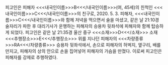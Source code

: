피고인은 피해자 <<<내국인이름>>>B<<</내국인이름>>>(여, 45세)의 친척인 <<<내국인이름>>>C<<</내국인이름>>>의 친구로, 2020. 5. 3. 피해자, <<<내국인이름>>>C<<</내국인이름>>>와 함께 저녁을 먹으면서 술을 마셨고, 같은 날 21:10경 술자리가 파한 후 대리기사가 운행하는 피해자의 승용차 뒷좌석에 피해자와 함께 탑승하게 되었다.
피고인은 같은 날 21:35경 울산 중구 <<<소재>>>D<<</소재>>> 소재 <<<추행장소>>>E<<</추행장소>>> 위를 지나던 피해자의 <<<차량종류>>>RA<<</차량종류>>> 승용차 뒷좌석에서, 손으로 피해자의 허벅지, 옆구리, 배를 만지고, 피해자의 상의 안으로 손을 집어넣어 피해자의 가슴을 만졌다.
이로써 피고인은 피해자를 강제로 추행하였다.